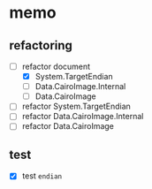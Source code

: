 memo
====

refactoring
-----------

* [ ] refactor document
	+ [x] System.TargetEndian
	+ [ ] Data.CairoImage.Internal
	+ [ ] Data.CairoImage
* [ ] refactor System.TargetEndian
* [ ] refactor Data.CairoImage.Internal
* [ ] refactor Data.CairoImage

test
----

* [x] test `endian`
